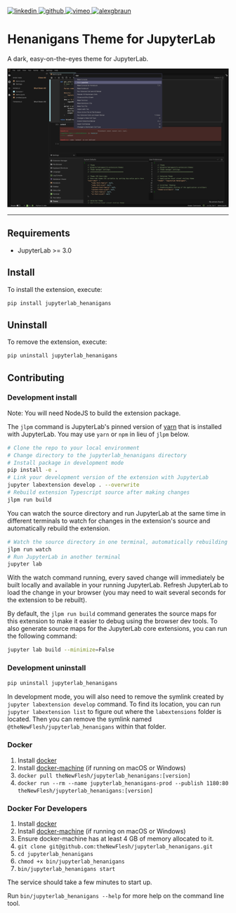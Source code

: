 <p>
    <a href="https://www.linkedin.com/in/alexandergbraun" rel="nofollow noreferrer">
        <img src="https://www.gomezaparicio.com/wp-content/uploads/2012/03/linkedin-logo-1-150x150.png"
             alt="linkedin" width="30px" height="30px"
        >
    </a>
    <a href="https://github.com/theNewFlesh" rel="nofollow noreferrer">
        <img src="https://tadeuzagallo.com/GithubPulse/assets/img/app-icon-github.png"
             alt="github" width="30px" height="30px"
        >
    </a>
    <a href="http://vimeo.com/user3965452" rel="nofollow noreferrer">
        <img src="https://cdn1.iconfinder.com/data/icons/somacro___dpi_social_media_icons_by_vervex-dfjq/500/vimeo.png"
             alt="vimeo" width="30px" height="30px"
        >
    </a>
    <a href="http://www.alexgbraun.com" rel="nofollow noreferrer">
        <img src="https://i.ibb.co/fvyMkpM/logo.png"
             alt="alexgbraun" width="30px" height="30px"
        >
    </a>
</p>

# Henanigans Theme for JupyterLab

A dark, easy-on-the-eyes theme for JupyterLab.

<img src='resources/screenshot.png' width='800px'>

---


## Requirements

* JupyterLab >= 3.0

## Install

To install the extension, execute:

```bash
pip install jupyterlab_henanigans
```

## Uninstall

To remove the extension, execute:

```bash
pip uninstall jupyterlab_henanigans
```


## Contributing

### Development install

Note: You will need NodeJS to build the extension package.

The `jlpm` command is JupyterLab's pinned version of
[yarn](https://yarnpkg.com/) that is installed with JupyterLab. You may use
`yarn` or `npm` in lieu of `jlpm` below.

```bash
# Clone the repo to your local environment
# Change directory to the jupyterlab_henanigans directory
# Install package in development mode
pip install -e .
# Link your development version of the extension with JupyterLab
jupyter labextension develop . --overwrite
# Rebuild extension Typescript source after making changes
jlpm run build
```

You can watch the source directory and run JupyterLab at the same time in different terminals to watch for changes in the extension's source and automatically rebuild the extension.

```bash
# Watch the source directory in one terminal, automatically rebuilding when needed
jlpm run watch
# Run JupyterLab in another terminal
jupyter lab
```

With the watch command running, every saved change will immediately be built locally and available in your running JupyterLab. Refresh JupyterLab to load the change in your browser (you may need to wait several seconds for the extension to be rebuilt).

By default, the `jlpm run build` command generates the source maps for this extension to make it easier to debug using the browser dev tools. To also generate source maps for the JupyterLab core extensions, you can run the following command:

```bash
jupyter lab build --minimize=False
```

### Development uninstall

```bash
pip uninstall jupyterlab_henanigans
```

In development mode, you will also need to remove the symlink created by `jupyter labextension develop`
command. To find its location, you can run `jupyter labextension list` to figure out where the `labextensions`
folder is located. Then you can remove the symlink named `@theNewFlesh/jupyterlab_henanigans` within that folder.

### Docker
1. Install
   [docker](https://docs.docker.com/v17.09/engine/installation)
2. Install
   [docker-machine](https://docs.docker.com/machine/install-machine)
   (if running on macOS or Windows)
3. `docker pull theNewFlesh/jupyterlab_henanigans:[version]`
4. `docker run --rm --name jupyterlab_henanigans-prod --publish 1180:80 theNewFlesh/jupyterlab_henanigans:[version]`

### Docker For Developers
1. Install
   [docker](https://docs.docker.com/v17.09/engine/installation)
2. Install
   [docker-machine](https://docs.docker.com/machine/install-machine)
   (if running on macOS or Windows)
3. Ensure docker-machine has at least 4 GB of memory allocated to it.
4. `git clone git@github.com:theNewFlesh/jupyterlab_henanigans.git`
5. `cd jupyterlab_henanigans`
6. `chmod +x bin/jupyterlab_henanigans`
7. `bin/jupyterlab_henanigans start`

The service should take a few minutes to start up.

Run `bin/jupyterlab_henanigans --help` for more help on the command line tool.
